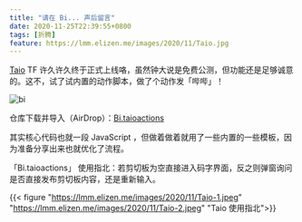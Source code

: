 ```yaml
---
title: "请在 Bi... 声后留言"
date: 2020-11-25T22:39:55+0800
tags: [折腾]
feature: https://lmm.elizen.me/images/2020/11/Taio.jpg
---
```


[Taio](https://docs.taio.app/#/cn/) TF 许久许久终于正式上线咯，虽然钟大说是免费公测，但功能还是足够诚意的。这不，试了试内置的动作脚本，做了个动作发「哔哔」！

![bi](https://lmm.elizen.me/images/2020/11/bi.png)

仓库下载并导入（AirDrop）：[Bi.taioactions](https://github.com/lmm214/diybug/raw/main/Bi.taioactions)

<!--more-->

其实核心代码也就一段 JavaScript ，但做着做着就用了一些内置的一些模板，因为准备分享出来也就优化了流程。

「Bi.taioactions」 使用指北：若剪切板为空直接进入码字界面，反之则弹窗询问是否直接发布剪切板内容，还是重新输入。

{{< figure "https://lmm.elizen.me/images/2020/11/Taio-1.jpeg" "https://lmm.elizen.me/images/2020/11/Taio-2.jpeg" "Taio 使用指北">}}